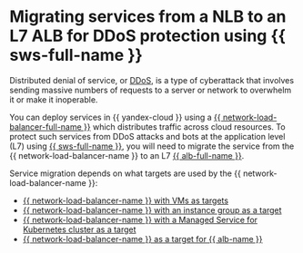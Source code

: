 # Migrating services from a NLB to an L7 ALB for DDoS protection using {{ sws-full-name }}

Distributed denial of service, or [DDoS](https://en.wikipedia.org/wiki/Denial-of-service_attack), is a type of cyberattack that involves sending massive numbers of requests to a server or network to overwhelm it or make it inoperable.

You can deploy services in {{ yandex-cloud }} using a [{{ network-load-balancer-full-name }}](../../network-load-balancer/) which distributes traffic across cloud resources. To protect such services from DDoS attacks and bots at the application level (L7) using [{{ sws-full-name }}](../../smartwebsecurity/), you will need to migrate the service from the {{ network-load-balancer-name }} to an L7 [{{ alb-full-name }}](../../application-load-balancer/).

Service migration depends on what targets are used by the {{ network-load-balancer-name }}:

* [{{ network-load-balancer-name }} with VMs as targets](../../tutorials/security/migration-from-nlb-to-alb/nlb-with-target-resource-vm/index.md)
* [{{ network-load-balancer-name }} with an instance group as a target](../../tutorials/security/migration-from-nlb-to-alb/nlb-with-target-resource-group-vm/index.md)
* [{{ network-load-balancer-name }} with a Managed Service for Kubernetes cluster as a target](../../tutorials/security/migration-from-nlb-to-alb/nlb-with-target-resource-k8s/index.md)
* [{{ network-load-balancer-name }} as a target for {{ alb-name }}](../../tutorials/security/migration-from-nlb-to-alb/nlb-as-target-resource-alb/index.md)
